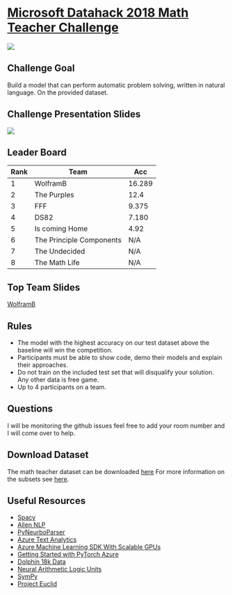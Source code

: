 # [Microsoft Datahack 2018 Math Teacher Challenge](https://datahack.org.il)

![](https://images.pexels.com/photos/163032/office-pen-calculator-computation-163032.jpeg?auto=compress&cs=tinysrgb&dpr=2&h=750&w=1260)

## Challenge Goal 

Build a model that can perform automatic problem solving, written in natural language. On the provided dataset.

## Challenge Presentation Slides
<a href='https://www.slideshare.net/AaronAriBornstein/data-hack-2018-microsoft-math-teacher-challenge' target="_blank">
<img src='https://image.slidesharecdn.com/datahack2018microsoftmathteacherchallenge-180929113441/95/data-hack-2018-microsoft-math-teacher-challenge-1-638.jpg?cb=1538220972'>
</img> 
</a>

## Leader Board

|  Rank  | Team | Acc   |
|---     |    --|---    |
|1       | WolframB   | 16.289  |
|2  |   The Purples | 12.4   |
|3   |FFF   |9.375   |
|4   |DS82  |7.180   |
|5   |Is coming Home   |4.92   |
|6   |The Principle Components   |N/A   |
|7   |The Undecided   |N/A   |
|8   |The Math Life   |N/A   |

## Top Team Slides

[WolframB](https://docs.google.com/presentation/d/15omMlS1HlfkQF_US1C_FbmU6cN4iYAg_ICqZReXhbnY/edit?ts=5bbc9f54#slide=id.g439dbe9a8b_0_937)

## Rules

- The model with the highest accuracy on our test dataset above the baseline will win the competition.  
- Participants must be able to show code, demo their models and explain their approaches.
- Do not train on the included test set that will disqualify your solution. Any other data is free game.
- Up to 4 participants on a team.

## Questions 

I will be monitoring the github issues feel free to add your room number and I will come over to help.

## Download Dataset

The math teacher dataset can be downloaded [here](https://www.microsoft.com/en-us/research/wp-content/uploads/2016/02//dolphin-number_word_std.zip) For more information on the subsets see [here](https://www.microsoft.com/en-us/research/wp-content/uploads/2016/02//dolphin-sigmadolphin.datasets.pdf).


## Useful Resources

- [Spacy](https://spacy.io/)
- [Allen NLP](https://allennlp.org/)
- [PyNeurboParser](https://github.com/aribornstein/pyNeurboParser)
- [Azure Text Analytics](https://azure.microsoft.com/en-us/services/cognitive-services/text-analytics/)
- [Azure Machine Learning SDK With Scalable GPUs](https://azure.microsoft.com/en-us/blog/what-s-new-in-azure-machine-learning-service/?utm_source=abornst&utm_medium=github&utm_campaign=link&WT.mc_id=link-github-abornst)
- [Getting Started with PyTorch Azure](https://docs.microsoft.com/en-us/learn/modules/interactive-deep-learning/index)
- [Dolphin 18k Data](https://www.microsoft.com/en-us/research/wp-content/uploads/2015/08/dolphin18k-v1.1.zip)
- [Neural Arithmetic Logic Units](https://github.com/kevinzakka/NALU-pytorch)
- [SymPy](https://www.sympy.org/en/index.html)
- [Project Euclid](https://allenai.org/euclid/)
